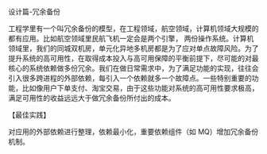 设计篇-冗余备份

工程学里有一个叫冗余备份的模型，在工程领域，航空领域，计算机领域大规模的都有应用。比如航空领域里民航飞机一定会是两个引擎， 两份操作系统。计算机领域里，我们的同城双机房，单元化异地多机房都是为了应对单点故障风险。为了提升系统的高可用性，在取得成本投入与高可用保障的平衡前提下，尽可能的对最核心的系统依赖做多份冗余。我们在做日常需求中，为了满足功能的实现，往往会引入很多跨进程的外部依赖，每引入一个依赖就多一个故障点。一些特别重要的功能，比如像用户下单支付、淘宝交易，由于这些功能对系统的高可用性要求极高，满足可用性的收益远远大于做冗余备份所付出的成本。

【最佳实践】

对应用的外部依赖进行整理，依赖最小化，重要依赖组件（如 MQ）增加冗余备份机制。